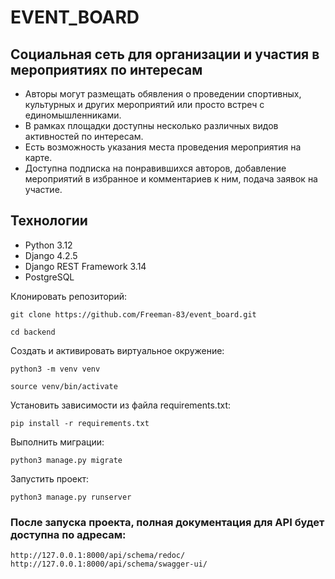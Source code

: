 # EVENT_BOARD

## Социальная сеть для организации и участия в мероприятиях по интересам

- Авторы могут размещать обявления о проведении спортивных, культурных и других мероприятий или просто встреч с единомышленниками.
- В рамках площадки доступны несколько различных видов активностей по интересам.
- Есть возможность указания места проведения мероприятия на карте.
- Доступна подписка на понравившихся авторов, добавление мероприятий в избранное и комментариев к ним, подача заявок на участие.


## Технологии
- Python 3.12
- Django 4.2.5
- Django REST Framework 3.14
- PostgreSQL

Клонировать репозиторий:
```
git clone https://github.com/Freeman-83/event_board.git
```
```
cd backend
```

Создать и активировать виртуальное окружение:
```
python3 -m venv venv
```
```
source venv/bin/activate
```

Установить зависимости из файла requirements.txt:
```
pip install -r requirements.txt
```

Выполнить миграции:
```
python3 manage.py migrate
```

Запустить проект:
```
python3 manage.py runserver
```

### После запуска проекта, полная документация для API будет доступна по адресам:
```
http://127.0.0.1:8000/api/schema/redoc/
http://127.0.0.1:8000/api/schema/swagger-ui/
```